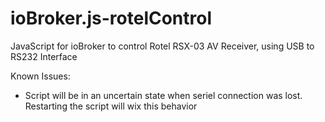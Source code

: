# ioBroker.js-rotelControl
JavaScript for ioBroker to control Rotel RSX-03 AV Receiver, using USB to RS232 Interface

Known Issues:
- Script will be in an uncertain state when seriel connection was lost. Restarting the script will wix this behavior

